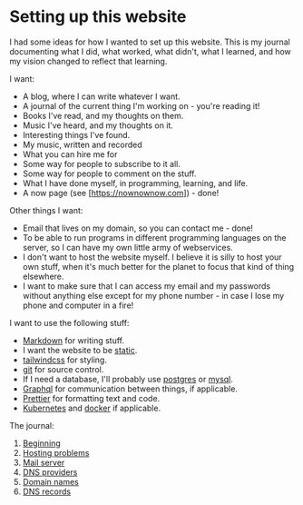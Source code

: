 # Setting up this website

I had some ideas for how I wanted to set up this website. This is my journal
documenting what I did, what worked, what didn't, what I learned, and how my
vision changed to reflect that learning.

I want:

- A blog, where I can write whatever I want.
- A journal of the current thing I'm working on - you're reading it!
- Books I've read, and my thoughts on them.
- Music I've heard, and my thoughts on it.
- Interesting things I've found.
- My music, written and recorded
- What you can hire me for
- Some way for people to subscribe to it all.
- Some way for people to comment on the stuff.
- What I have done myself, in programming, learning, and life.
- A now page (see [https://nownownow.com]) - done!

Other things I want:

- Email that lives on my domain, so you can contact me - done!
- To be able to run programs in different programming languages on the server,
  so I can have my own little army of webservices.
- I don't want to host the website myself. I believe it is silly to host your
  own stuff, when it's much better for the planet to focus that kind of thing
  elsewhere.
- I want to make sure that I can access my email and my passwords without
  anything else except for my phone number - in case I lose my phone and
  computer in a fire!

I want to use the following stuff:

- [Markdown](https://en.wikipedia.org/wiki/Markdown) for writing stuff.
- I want the website to be
  [static](https://en.wikipedia.org/wiki/Static_web_page).
- [tailwindcss](https://tailwindcss.com/) for styling.
- [git](https://git-scm.com/) for source control.
- If I need a database, I'll probably use
  [postgres](https://www.postgresql.org/) or [mysql](https://www.mysql.com/).
- [Graphql](https://graphql.org) for communication between things, if
  applicable.
- [Prettier](https://prettier.io) for formatting text and code.
- [Kubernetes](https://kubernetes.io/) and [docker](https://www.docker.com/) if
  applicable.

The journal:

1. [Beginning](./begin.md)
2. [Hosting problems](./hosting-problems.md)
3. [Mail server](./mail-server.md)
4. [DNS providers](./dns-providers.md)
5. [Domain names](./domain-names.md)
6. [DNS records](./dns-records.md)
